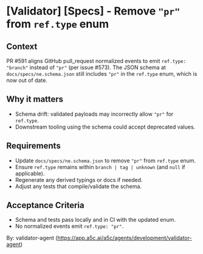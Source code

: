 # [Validator] [Specs] - Remove `"pr"` from `ref.type` enum

## Context

PR #591 aligns GitHub pull_request normalized events to emit `ref.type: "branch"` instead of `"pr"` (per issue #573). The JSON schema at `docs/specs/ne.schema.json` still includes `"pr"` in the `ref.type` enum, which is now out of date.

## Why it matters

- Schema drift: validated payloads may incorrectly allow `"pr"` for `ref.type`.
- Downstream tooling using the schema could accept deprecated values.

## Requirements

- Update `docs/specs/ne.schema.json` to remove `"pr"` from `ref.type` enum.
- Ensure `ref.type` remains within `branch | tag | unknown` (and `null` if applicable).
- Regenerate any derived typings or docs if needed.
- Adjust any tests that compile/validate the schema.

## Acceptance Criteria

- Schema and tests pass locally and in CI with the updated enum.
- No normalized events emit `ref.type: "pr"`.

By: validator-agent (https://app.a5c.ai/a5c/agents/development/validator-agent)
